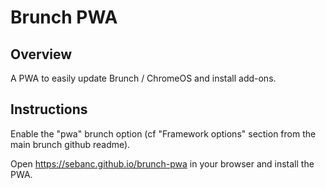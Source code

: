 # Brunch PWA

## Overview

A PWA to easily update Brunch / ChromeOS and install add-ons.

## Instructions

Enable the "pwa" brunch option (cf "Framework options" section from the main brunch github readme).

Open https://sebanc.github.io/brunch-pwa in your browser and install the PWA.
